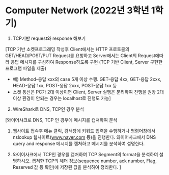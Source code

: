 # Computer Network (2022년 3학년 1학기) 

1. TCP기반 request와 response 해보기

  [TCP 기반 소켓프로그래밍 작성후 
   Client에서는 HTTP 프로토콜의 GET/HEAD/POST/PUT Request를 요청하고
   Server에서는 Client의 Request에따라 응답 메시지를 구성하여 Response하도록 구현
   (TCP 기반 Client, Server 구현한 프로그램 파일을 제출)
   * 예) Method-응답 xxx의 case 5개 이상 수행.
      GET-응답 4xx, GET-응답 2xxx, HEAD-응답 1xx, POST-응답 2xxx, POST-응답 1xx 등
   * 소켓 통신은 PC가 2대 이상이면 Client, Server 실행은 분리하여 진행을 권장
      2대 이상 환경이 안되는 경우는 localhost로 진행도 가능]

2. WireShark로 DNS, TCP인 경우 분석

[와이어샤크로 DNS, TCP 인 경우에 메시지를 캡쳐하여 분석 

1) 웹사이트 접속후 메뉴 클릭, 검색창에 키워드 입력을 수행하거나 
    명령어창에서 nslookup 웹사이트(www.naver.com 등)을 진행한다.
    와이어사크에서 DNS query and response 메시지를 캡쳐하고 메시지를 분석하여 설명한다.

2) 와이어사크에서 TCP인 경우를 캡쳐하여 TCP Segment의 format을 분석하여 설명하시오.
    캡쳐한 TCP의 헤더 정보(sequence number, ack number, Flag, Reserved 값 등 확인)에
    저장된 값을 분석하여 정리한다. ]
